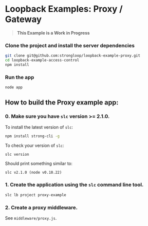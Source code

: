 # Loopback Examples: Proxy / Gateway

> **This Example is a Work in Progress**

### Clone the project and install the server dependencies

```sh
git clone git@github.com:strongloop/loopback-example-proxy.git
cd loopback-example-access-control
npm install
```

### Run the app

```sh
node app
```

## How to build the Proxy example app:

### 0. Make sure you have `slc` version **>= 2.1.0**.

To install the latest version of `slc`:

```sh
npm install strong-cli -g
```

To check your version of `slc`:

```sh
slc version
```

Should print something similar to:

```
slc v2.1.0 (node v0.10.22)
```

### 1. Create the application using the `slc` command line tool.

```sh
slc lb project proxy-example
```

### 2. Create a proxy middleware.

See `middleware/proxy.js`.
